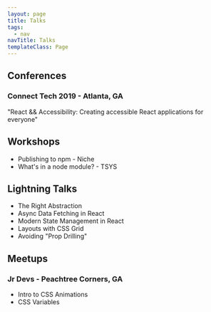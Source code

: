 ```yaml
---
layout: page
title: Talks
tags:
  - nav
navTitle: Talks
templateClass: Page
---
```


## Conferences

### Connect Tech 2019 - Atlanta, GA

"React && Accessibility: Creating accessible React applications for everyone"

## Workshops

- Publishing to npm - Niche
- What's in a node module? - TSYS

## Lightning Talks

- The Right Abstraction
- Async Data Fetching in React
- Modern State Management in React
- Layouts with CSS Grid
- Avoiding "Prop Drilling"

## Meetups

### Jr Devs - Peachtree Corners, GA

- Intro to CSS Animations
- CSS Variables
